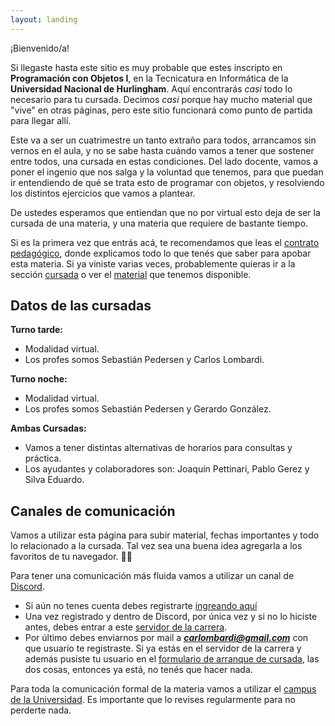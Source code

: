 ```yaml
---
layout: landing
---
```


¡Bienvenido/a!

Si llegaste hasta este sitio es muy probable que estes inscripto en **Programación con Objetos I**, en la Tecnicatura en Informática de la **Universidad Nacional de Hurlingham**. Aquí encontrarás _casi_ todo lo necesario para tu cursada. Decimos _casi_ porque hay mucho material que "vive" en otras páginas, pero este sitio funcionará como punto de partida para llegar allí.

Este va a ser un cuatrimestre un tanto extraño para todos, arrancamos sin vernos en el aula, y no se sabe hasta cuándo vamos a tener que sostener entre todos, una cursada en estas condiciones.
Del lado docente, vamos a poner el ingenio que nos salga y la voluntad que tenemos, para que puedan ir entendiendo de qué se trata esto de programar con objetos, y resolviendo los distintos ejercicios que vamos a plantear. 

De ustedes esperamos que entiendan que no por virtual esto deja de ser la cursada de una materia, y una materia que requiere de bastante tiempo.


Si es la primera vez que entrás acá, te recomendamos que leas el [contrato pedagógico](/contrato-pedagogico), donde explicamos todo lo que tenés que saber para apobar esta materia. Si ya viniste varias veces, probablemente quieras ir a la sección [cursada](/cursada) o ver el [material](/material) que tenemos disponible.

## Datos de las cursadas

**Turno tarde:**
* Modalidad virtual.
* Los profes somos Sebastián Pedersen y Carlos Lombardi.

**Turno noche:**
* Modalidad virtual.
* Los profes somos Sebastián Pedersen y Gerardo González.

**Ambas Cursadas:**
* Vamos a tener distintas alternativas de horarios para consultas y práctica.
* Los ayudantes y colaboradores son: Joaquín Pettinari, Pablo Gerez y Silva Eduardo.

## Canales de comunicación

Vamos a utilizar esta página para subir material, fechas importantes y todo lo relacionado a la cursada. Tal vez sea una buena idea agregarla a los favoritos de tu navegador. :link::globe_with_meridians:

Para tener una comunicación más fluida vamos a utilizar un canal de [Discord](https://www.discordapp.com).
* Si aún no tenes cuenta debes registrarte [ingreando aquí](https://www.discordapp.com)
* Una vez registrado y dentro de Discord, por única vez y si no lo hiciste antes, debes entrar a este  [servidor de la carrera](https://discord.gg/2mCuDPN).
* Por último debes enviarnos por mail a _**carlombardi@gmail.com**_ con que usuario te registraste. Si ya estás en el servidor de la carrera y además pusiste tu usuario en el [formulario de arranque de cursada](https://forms.gle/3DTndXd4sbaYeMd48 ), las dos cosas, entonces ya está, no tenés que hacer nada.

Para toda la comunicación formal de la materia vamos a utilizar el [campus de la Universidad](http://campus.unahur.edu.ar/). Es importante que lo revises regularmente para no perderte nada.


